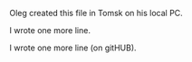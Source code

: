 Oleg created this file in Tomsk on his local PC.

I wrote one more line.

I wrote one more line (on gitHUB).
